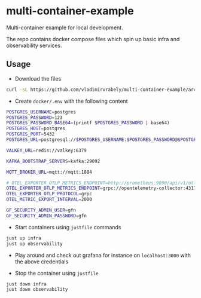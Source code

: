 # multi-container-example

Multi-container example for local development.

The repo contains docker compose files which spin up basic infra and observability services.

## Usage

* Download the files
```sh
curl -sL https://github.com/vladimirvrabely/multi-container-example/archive/refs/heads/main.tar.gz | tar xzf
```
* Create `docker/.env` with the following content
```sh
POSTGRES_USERNAME=postgres
POSTGRES_PASSWORD=123
POSTGRES_PASSWORD_BASE64=(printf $POSTGRES_PASSWORD | base64)
POSTGRES_HOST=postgres
POSTGRES_PORT=5432
POSTGRES_URL=postgresql://$POSTGRES_USERNAME:$POSTGRES_PASSWORD@$POSTGRES_HOST:$POSTGRES_PORT

VALKEY_URL=redis://valkey:6379

KAFKA_BOOTSTRAP_SERVERS=kafka:29092

MQTT_BROKER_URL=mqtt://mqtt:1884

# OTEL_EXPORTER_OTLP_METRICS_ENDPOINT=http://prometheus:9090/api/v1/otlp/v1/metrics
OTEL_EXPORTER_OTLP_METRICS_ENDPOINT=grpc://opentelemetry-collector:4317/metrics
OTEL_EXPORTER_OTLP_PROTOCOL=grpc
OTEL_METRIC_EXPORT_INTERVAL=2000

GF_SECURITY_ADMIN_USER=gfn
GF_SECURITY_ADMIN_PASSWORD=gfn
```

* Start containers using `justfile` commands
```sh
just up infra
just up observability
```

* Play around and check out grafana for instance on `localhost:3000` with the above credentials

* Stop the container using `justfile`
```sh
just down infra
just down observability
```

